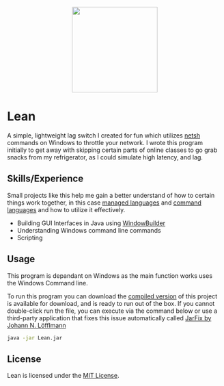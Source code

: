 <p align=center><img width=200 src="https://i.postimg.cc/vHWnbKQk/lean.png"></img></p>

# Lean
A simple, lightweight lag switch I created for fun which utilizes [netsh](https://docs.microsoft.com/en-us/windows-server/networking/technologies/netsh/netsh-contexts) commands on Windows to throttle your network. I wrote this program initially to get away with skipping certain parts of online classes to go grab snacks from my refrigerator, as I could simulate high latency, and lag.

## Skills/Experience
Small projects like this help me gain a better understand of how to certain things work together, in this case [managed languages](https://docs.microsoft.com/en-us/dotnet/standard/managed-code) and [command languages](https://www.computerhope.com/jargon/c/commandl.htm) and how to utilize it effectively.
- Building GUI Interfaces in Java using [WindowBuilder](https://www.eclipse.org/windowbuilder/)
- Understanding Windows command line commands
- Scripting
## Usage
This program is depandant on Windows as the main function works uses the Windows Command line. 

To run this program you can download the [compiled version](https://github.com/C403G/Lean/releases) of this project is available for download, and is ready to run out of the box. If you cannot double-click run the file, you can execute via the command below or use a third-party application that fixes this issue automatically called [JarFix by Johann N. Löfflmann](http://johann.loefflmann.net/en/software/jarfix/index.html)
```cmd
java -jar Lean.jar
```

## License

Lean is licensed under the [MIT License](https://opensource.org/licenses/MIT).
